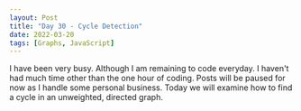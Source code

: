 ```yaml
---
layout: Post
title: "Day 30 - Cycle Detection"
date: 2022-03-20
tags: [Graphs, JavaScript]
---
```

I have been very busy. Although I am remaining to code everyday. I haven't had much time other than the one hour of coding. Posts will be paused for now as I handle some personal business.
Today we will examine how to find a cycle in an unweighted, directed graph.
